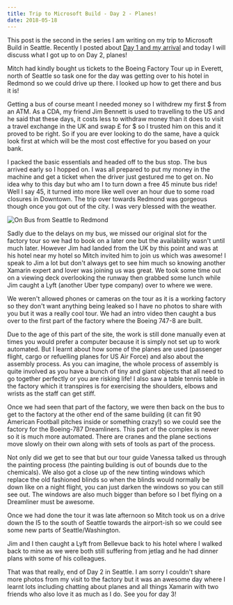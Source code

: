 ```yaml
--- 
title: Trip to Microsoft Build - Day 2 - Planes!
date: 2018-05-18
---
```


This post is the second in the series I am writing on my trip to Microsoft Build in Seattle. Recently I posted about [Day 1 and my arrival](https://lucecarter.co.uk/trip-to-microsoft-build-day-1-arrival/) and today I will discuss what I got up to on Day 2, planes!

Mitch had kindly bought us tickets to the Boeing Factory Tour up in Everett, north of Seattle so task one for the day was getting over to his hotel in Redmond so we could drive up there. I looked up how to get there and bus it is!

Getting a bus of course meant I needed money so I withdrew my first $ from an ATM. As a CDA, my friend Jim Bennett is used to travelling to the US and he said that these days, it costs less to withdraw money than it does to visit a travel exchange in the UK and swap £ for $ so I trusted him on this and it proved to be right. So if you are ever looking to do the same, have a quick look first at which will be the most cost effective for you based on your bank.

I packed the basic essentials and headed off to the bus stop. The bus arrived early so I hopped on. I was all prepared to put my money in the machine and get a ticket when the driver just gestured me to get on. No idea why to this day but who am I to turn down a free 45 minute bus ride! Well I say 45, it turned into more like well over an hour due to some road closures in Downtown. The trip over towards Redmond was gorgeous though once you got out of the city. I was very blessed with the weather.

![On Bus from Seattle to Redmond](../../Images/build-18/bus.jpg)

Sadly due to the delays on my bus, we missed our original slot for the factory tour so we had to book on a later one but the availability wasn't until much later. However Jim had landed from the UK by this point and was at his hotel near my hotel so Mitch invited him to join us which was awesome! I speak to Jim a lot but don't always get to see him much so knowing another Xamarin expert and lover was joining us was great. We took some time out on a viewing deck overlooking the runway then grabbed some lunch while Jim caught a Lyft (another Uber type company) over to where we were.

We weren't allowed phones or cameras on the tour as it is a working factory so they don't want anything being leaked so I have no photos to share with you but it was a really cool tour. We had an intro video then caught a bus over to the first part of the factory where the Boeing 747-8 are built.

Due to the age of this part of the site, the work is still done manually even at times you would prefer a computer because it is simply not set up to work automated. But I learnt about how some of the planes are used (passenger flight, cargo or refuelling planes for US Air Force) and also about the assembly process. As you can imagine, the whole process of assembly is quite involved as you have a bunch of tiny and giant objects that all need to go together perfectly or you are risking life! I also saw a table tennis table in the factory which it transpires is for exercising the shoulders, elbows and wrists as the staff can get stiff.

Once we had seen that part of the factory, we were then back on the bus to get to the factory at the other end of the same building (it can fit 90 American Football pitches inside or something crazy!) so we could see the factory for the Boeing-787 Dreamliners. This part of the complex is newer so it is much more automated. There are cranes and the plane sections move slowly on their own along with sets of tools as part of the process.

Not only did we get to see that but our tour guide Vanessa talked us through the painting process (the painting building is out of bounds due to the chemicals). We also got a close up of the new tinting windows which replace the old fashioned blinds so when the blinds would normally be down like on a night flight, you can just darken the windows so you can still see out. The windows are also much bigger than before so I bet flying on a Dreamliner must be awesome.

Once we had done the tour it was late afternoon so Mitch took us on a drive down the I5 to the south of Seattle towards the airport-ish so we could see some new parts of Seattle/Washington.

Jim and I then caught a Lyft from Bellevue back to his hotel where I walked back to mine as we were both still suffering from jetlag and he had dinner plans with some of his colleagues.

That was that really, end of Day 2 in Seattle. I am sorry I couldn't share more photos from my visit to the factory but it was an awesome day where I learnt lots including chatting about planes and all things Xamarin with two friends who also love it as much as I do. See you for day 3!
